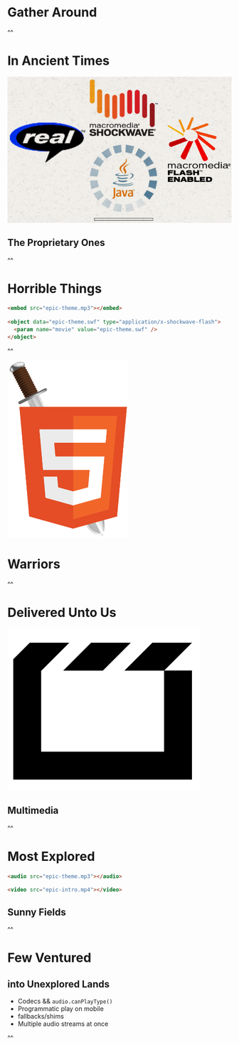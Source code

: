 # Gather Around

^^

# In Ancient Times
![Proprietary Ones](img/proprietaryones.png)

## The Proprietary Ones

^^

# Horrible Things

```html
<embed src="epic-theme.mp3"></embed>
```

```html
<object data="epic-theme.swf" type="application/x-shockwave-flash">
  <param name="movie" value="epic-theme.swf" />
</object>
```

^^

![HTML Warriors](img/html5warrior.png)
# Warriors

^^

# Delivered Unto Us
![HTML5 Multimedia](img/html5multimedia.png)
## Multimedia

^^

# Most Explored

```html
<audio src="epic-theme.mp3"></audio>
```

```html
<video src="epic-intro.mp4"></video>
```

## Sunny Fields

^^

# Few Ventured
## into Unexplored Lands

* Codecs && `audio.canPlayType()`
* Programmatic play on mobile
* fallbacks/shims
* Multiple audio streams at once

^^

